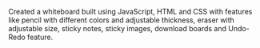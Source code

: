 Created a whiteboard built using JavaScript, HTML and CSS with features like pencil with different colors and adjustable thickness, eraser with adjustable size, sticky notes, sticky images, download boards and Undo-Redo feature.

